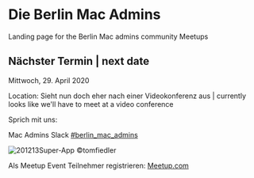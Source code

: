 # Die Berlin Mac Admins

Landing page for the Berlin Mac admins community Meetups

## Nächster Termin | next date

Mittwoch, 29. April 2020

Location: Sieht nun doch eher nach einer Videokonferenz aus | currently looks like we'll have to meet at a video conference

Sprich mit uns:

Mac Admins Slack 
[#berlin_mac_admins](https://macadmins.slack.com/archives/CFEUHA7D0)

![201213Super-App](https://user-images.githubusercontent.com/60174138/72886224-b2ae7880-3d09-11ea-9aee-3075902e3a8b.jpg)
©tomfiedler

Als Meetup Event Teilnehmer registrieren:
[Meetup.com](https://www.meetup.com/de-DE/Berlin-Mac-Admins)
